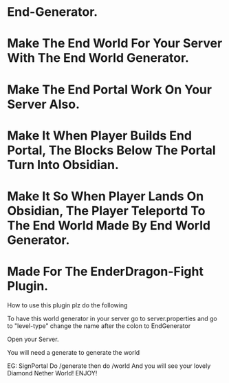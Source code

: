 # End-Generator.
# Make The End World For Your Server With The End World Generator.
# Make The End Portal Work On Your Server Also.
# Make It When Player Builds End Portal, The Blocks Below The Portal Turn Into Obsidian.
# Make It So When Player Lands On Obsidian, The Player Teleportd To The End World Made By End World Generator.
# Made For The EnderDragon-Fight Plugin.

How to use this plugin plz do the following

To have this world generator in your server go to server.properties and go to "level-type" change the name after the colon to EndGenerator

Open your Server.

You will need a generate to generate the world

EG: SignPortal
Do /generate <WORLD>
then do /world <World Name You Just Generated>
And you will see your lovely Diamond Nether World!
ENJOY!

